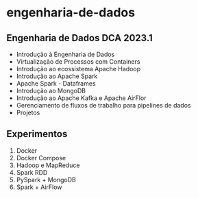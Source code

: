 # engenharia-de-dados
## Engenharia de Dados DCA 2023.1

-   Introdução à Engenharia de Dados
-   Virtualização de Processos com Containers
-   Introdução ao ecossistema Apache Hadoop
-   Introdução ao Apache Spark
-   Apache Spark - Dataframes
-   Introdução ao MongoDB
-   Introdução ao Apache Kafka e Apache AirFlor
-   Gerenciamento de fluxos de trabalho para pipelines de dados
-   Projetos

## Experimentos
1.  Docker
2.  Docker Compose
3.  Hadoop e MapReduce
4.  Spark RDD
5.  PySpark + MongoDB
6.  Spark + AirFlow
